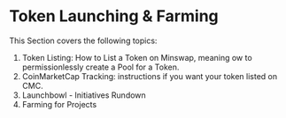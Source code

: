 # Token Launching & Farming

This Section covers the following topics:

1. Token Listing: How to List a Token on Minswap, meaning ow to permissionlessly create a Pool for a Token.
2. CoinMarketCap Tracking: instructions if you want your token listed on CMC.
3. Launchbowl - Initiatives Rundown
4. Farming for Projects
